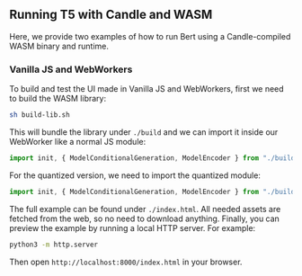## Running T5 with Candle and WASM

Here, we provide two examples of how to run Bert using a Candle-compiled WASM binary and runtime.

### Vanilla JS and WebWorkers

To build and test the UI made in Vanilla JS and WebWorkers, first we need to build the WASM library:

```bash
sh build-lib.sh
```

This will bundle the library under `./build` and we can import it inside our WebWorker like a normal JS module:

```js
import init, { ModelConditionalGeneration, ModelEncoder } from "./build/m.js";
```

For the quantized version, we need to import the quantized module:

```js
import init, { ModelConditionalGeneration, ModelEncoder } from "./build/m-quantized.js";
```

The full example can be found under `./index.html`. All needed assets are fetched from the web, so no need to download anything.
Finally, you can preview the example by running a local HTTP server. For example:

```bash
python3 -m http.server
```

Then open `http://localhost:8000/index.html` in your browser.
